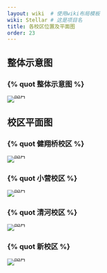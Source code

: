 ```yaml
---
layout: wiki  # 使用wiki布局模板
wiki: Stellar # 这是项目名
title: 各校区位置及平面图
order: 23
---
```


## 整体示意图
### {% quot 整体示意图 %}

<section style="max-width: 100%;vertical-align: middle;display: inline-block;line-height: 0;box-sizing: border-box;">
                    <img src="/assets/wiki/fresher/平面图0.jpg" _width="100%" crossorigin="anonymous" alt="图片" data-fail="0" fancybox="true"></section>

## 校区平面图
### {% quot 健翔桥校区 %}
<section style="max-width: 100%;vertical-align: middle;display: inline-block;line-height: 0;box-sizing: border-box;">
                    <img src="/assets/wiki/fresher/平面图1-健翔桥.jpg" _width="100%" crossorigin="anonymous" alt="图片" data-fail="0" fancybox="true"></section>

### {% quot 小营校区 %}
<section style="max-width: 100%;vertical-align: middle;display: inline-block;line-height: 0;box-sizing: border-box;">
                    <img src="/assets/wiki/fresher/平面图2-小营.jpg" _width="100%" crossorigin="anonymous" alt="图片" data-fail="0" fancybox="true"></section>

### {% quot 清河校区 %}
<section style="max-width: 100%;vertical-align: middle;display: inline-block;line-height: 0;box-sizing: border-box;">
                    <img src="/assets/wiki/fresher/平面图3-清河.jpg" _width="100%" crossorigin="anonymous" alt="图片" data-fail="0" fancybox="true"></section>

### {% quot 新校区 %}
<section style="max-width: 100%;vertical-align: middle;display: inline-block;line-height: 0;box-sizing: border-box;">
                    <img src="/assets/wiki/fresher/平面图4-沙河.jpg" _width="100%" crossorigin="anonymous" alt="图片" data-fail="0" fancybox="true"></section>


